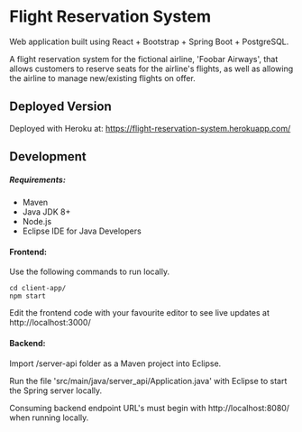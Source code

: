 # Flight Reservation System

Web application built using React + Bootstrap + Spring Boot + PostgreSQL. 

A flight reservation system for the fictional airline, 'Foobar Airways', that allows customers to reserve seats for the airline's flights, as well as allowing the airline to manage new/existing flights on offer.

## Deployed Version
Deployed with Heroku at: https://flight-reservation-system.herokuapp.com/

## Development
##### Requirements:
* Maven
* Java JDK 8+
* Node.js 
* Eclipse IDE for Java Developers

#### Frontend:
Use the following commands to run locally.
```
cd client-app/
npm start
```
Edit the frontend code with your favourite editor to see live updates at http://localhost:3000/

#### Backend:
Import /server-api folder as a Maven project into Eclipse.

Run the file 'src/main/java/server_api/Application.java' with Eclipse to start the Spring server locally.

Consuming backend endpoint URL's must begin with http://localhost:8080/ when running locally.
